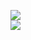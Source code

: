 [![](https://img.shields.io/badge/Made%20With-Github%20Spray-lightgrey.svg?style=for-the-badge&logo=github)](https://github.com/Annihil/github-spray#18802)  
[![](https://i.imgur.com/2DrTn0Z.gif)](https://github.com/Annihil/github-spray)